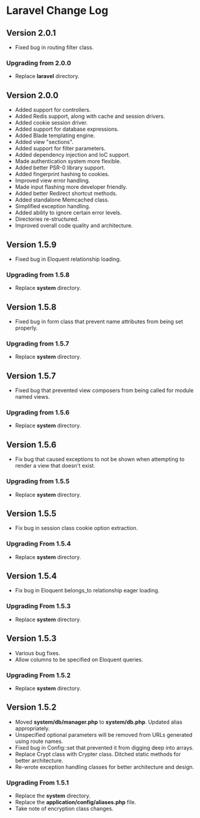# Laravel Change Log

## Version 2.0.1

- Fixed bug in routing filter class.

### Upgrading from 2.0.0

- Replace **laravel** directory.

## Version 2.0.0

- Added support for controllers.
- Added Redis support, along with cache and session drivers.
- Added cookie session driver.
- Added support for database expressions.
- Added Blade templating engine.
- Added view "sections".
- Added support for filter parameters.
- Added dependency injection and IoC support.
- Made authentication system more flexible.
- Added better PSR-0 library support.
- Added fingerprint hashing to cookies.
- Improved view error handling.
- Made input flashing more developer friendly.
- Added better Redirect shortcut methods.
- Added standalone Memcached class.
- Simplified exception handling.
- Added ability to ignore certain error levels.
- Directories re-structured.
- Improved overall code quality and architecture.

## Version 1.5.9

- Fixed bug in Eloquent relationship loading.

### Upgrading from 1.5.8

- Replace **system** directory.

## Version 1.5.8

- Fixed bug in form class that prevent name attributes from being set properly.

### Upgrading from 1.5.7

- Replace **system** directory.

## Version 1.5.7

- Fixed bug that prevented view composers from being called for module named views.

### Upgrading from 1.5.6

- Replace **system** directory.

## Version 1.5.6

- Fix bug that caused exceptions to not be shown when attempting to render a view that doesn't exist.

### Upgrading from 1.5.5

- Replace **system** directory.

## Version 1.5.5

- Fix bug in session class cookie option extraction.

### Upgrading From 1.5.4

- Replace **system** directory.

## Version 1.5.4

- Fix bug in Eloquent belongs_to relationship eager loading.

### Upgrading From 1.5.3

- Replace **system** directory.

## Version 1.5.3

- Various bug fixes.
- Allow columns to be specified on Eloquent queries.

### Upgrading From 1.5.2

- Replace **system** directory.

## Version 1.5.2

- Moved **system/db/manager.php** to **system/db.php**. Updated alias appropriately.
- Unspecified optional parameters will be removed from URLs generated using route names.
- Fixed bug in Config::set that prevented it from digging deep into arrays.
- Replace Crypt class with Crypter class. Ditched static methods for better architecture.
- Re-wrote exception handling classes for better architecture and design.

### Upgrading From 1.5.1

- Replace the **system** directory.
- Replace the **application/config/aliases.php** file.
- Take note of encryption class changes.